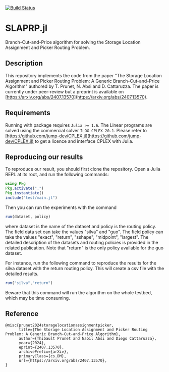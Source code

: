 [![Build Status](https://github.com/prunett/SLAPRP.jl/actions/workflows/CI.yml/badge.svg?branch=main)](https://github.com/prunett/SLAPRP.jl/actions/workflows/CI.yml?query=branch%3Amain)

# SLAPRP.jl

Branch-Cut-and-Price algorithm for solving the Storage Location Assignment and Picker Routing Problem.

## Description

This repository implements the code from the paper "The Storage Location Assignment and Picker Routing Problem: A Generic Branch-Cut-and-Price Algorithm" authored by T. Prunet, N. Absi and D. Cattaruzza. The paper is currently under peer-review but a preprint is available on [https://arxiv.org/abs/2407.13570](https://arxiv.org/abs/2407.13570). 

## Requirements

Running with package requires `Julia >= 1.6`. The Linear programs are solved using the commercial solver `ILOG CPLEX 20.1`. Please refer to [https://github.com/jump-dev/CPLEX.jl](https://github.com/jump-dev/CPLEX.jl) to get a licence and interface CPLEX with Julia.

## Reproducing our results

To reproduce our result, you should first clone the repository. Open a Julia REPL at its root, and run the following commands:

```julia
using Pkg
Pkg.activate(".")
Pkg.instantiate()
include("test/main.jl")
```

Then you can run the experiments with the command 
```julia
run(dataset, policy)
```
where dataset is the name of the dataset and policy is the routing policy. The field data set can take the values "silva" and "guo".
The field policy can take the values "exact", "return", "sshape", "midpoint", "largest". The detailed description of the datasets and routing policies is 
provided in the related publication. Note that "return" is the only policy available for the guo dataset.

For instance, run the following command to reproduce the results for the silva dataset with the return routing policy. This will create a csv file with the detailed results.

```julia
run("silva","return")
```

Beware that this command will run the algorithm on the whole testbed, which may be time consuming.

## Reference

```
@misc{prunet2024storagelocationassignmentpicker,
      title={The Storage Location Assignment and Picker Routing Problem: A Generic Branch-Cut-and-Price Algorithm}, 
      author={Thibault Prunet and Nabil Absi and Diego Cattaruzza},
      year={2024},
      eprint={2407.13570},
      archivePrefix={arXiv},
      primaryClass={cs.DM},
      url={https://arxiv.org/abs/2407.13570}, 
}
```
